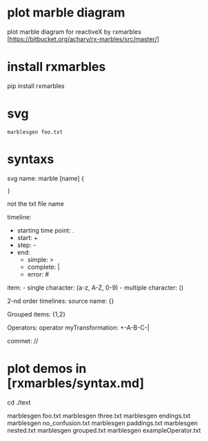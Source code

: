 # plot marble diagram

plot marble diagram for reactiveX by rxmarbles  [https://bitbucket.org/achary/rx-marbles/src/master/]

# install rxmarbles

pip install rxmarbles

# svg

`marblesgen foo.txt`


# syntaxs

svg name:
    marble [name]
    {

    }
not the txt file name


timeline:
- starting time point: .
- start: + 
- step: -
- end:
    - simple: >
    - complete: |
    - error: #

item:
    - single character: (a-z, A-Z, 0-9)
    - multiple character: ()

2-nd order timelines: 
source name: {}

Grouped items:
{1,2}

Operators:
operator myTransformation:  +-A-B-C-|

commet: //


# plot demos in [rxmarbles/syntax.md]
cd ./text

marblesgen foo.txt
marblesgen three.txt
marblesgen endings.txt
marblesgen no_confusion.txt
marblesgen paddings.txt
marblesgen nested.txt
marblesgen grouped.txt
marblesgen exampleOperator.txt